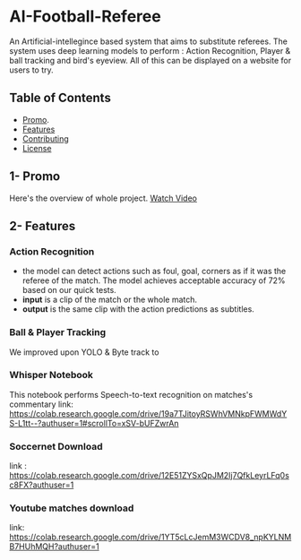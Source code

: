 # AI-Football-Referee
An Artificial-intellegince based system that aims to substitute referees. The system uses deep learning models to perform : Action Recognition, Player & ball tracking and bird's eyeview. All of this can be displayed on a website for users to try.


## Table of Contents
- [Promo](#promo).
- [Features](#features)
- [Contributing](#contributing)
- [License](#license)

## 1- Promo
Here's the overview of whole project.
[Watch Video](https://drive.google.com/file/d/13Gwu_blwv6Rg4fSApJ3uoaPEzcymAsu3/view?usp=sharing)

## 2- Features 
### Action Recognition 
- the model can detect actions such as foul, goal, corners as if it was the referee of the match. The model achieves acceptable accuracy of 72% based on our quick tests.
- **input** is a clip of the match or the whole match.
- **output** is the same clip with the action predictions as subtitles.
  
### Ball & Player Tracking 
We improved upon YOLO & Byte track to 
### Whisper Notebook
This notebook performs Speech-to-text recognition on matches's commentary
link: https://colab.research.google.com/drive/19a7TJitoyRSWhVMNkpFWMWdYS-L1tt--?authuser=1#scrollTo=xSV-bUFZwrAn

### Soccernet Download
link : https://colab.research.google.com/drive/12E51ZYSxQpJM2Ij7QfkLeyrLFq0sc8FX?authuser=1

### Youtube matches download
link: https://colab.research.google.com/drive/1YT5cLcJemM3WCDV8_npKYLNMB7HUhMQH?authuser=1


